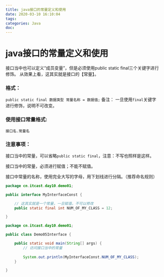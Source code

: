 ```yaml
---
title: java接口的常量定义和使用
date: 2020-03-10 16:10:04
tags:
categories: Java
doc:
---
```


# java接口的常量定义和使用

接口当中也可以定义“成员变量”，但是必须使用public static final三个关键字进行修饰。
从效果上看，这其实就是接口的【常量】。

### 格式：

`public static final 数据类型 常量名称 = 数据值;`
备注：
一旦使用`final`关键字进行修饰，说明不可改变。

### 使用接口常量格式:

`接口名.常量名`

### 注意事项：

接口当中的常量，可以省略`public static final`，注意：不写也照样是这样。

接口当中的常量，必须进行赋值；不能不赋值。

接口中常量的名称，使用完全大写的字母，用下划线进行分隔。（推荐命名规则）


```java
package cn.itcast.day10.demo01;

public interface MyInterfaceConst {

    // 这其实就是一个常量，一旦赋值，不可以修改
    public static final int NUM_OF_MY_CLASS = 12;

}

```

```java
package cn.itcast.day10.demo01;

public class Demo05Interface {

    public static void main(String[] args) {
        // 访问接口当中的常量
        
        System.out.println(MyInterfaceConst.NUM_OF_MY_CLASS);
    }

}

```


